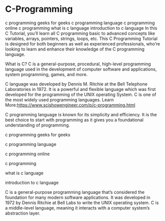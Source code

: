 # C-Programming
c programming geeks for geeks  c programming language  c programming online  c programming  what is c language  introduction to c language
In this C Tutorial, you’ll learn all C programming basic to advanced concepts like variables, arrays, pointers, strings, loops, etc. This C Programming Tutorial is designed for both beginners as well as experienced professionals, who’re looking to learn and enhance their knowledge of the C programming language.

What is C?
C is a general-purpose, procedural, high-level programming language used in the development of computer software and applications, system programming, games, and more.

C language was developed by Dennis M. Ritchie at the Bell Telephone Laboratories in 1972.
It is a powerful and flexible language which was first developed for the programming of the UNIX operating System.
C is one of the most widely used programming languages.
Learn More:https://www.scishowengineer.com/p/c-programming.html

C programming language is known for its simplicity and efficiency. It is the best choice to start with programming as it gives you a foundational understanding of programming.

c programming geeks for geeks

c programming language

c programming online

c programming

what is c language

introduction to c language

C is a general-purpose programming language that’s considered the foundation for many modern software applications. It was developed in 1972 by Dennis Ritchie at Bell Labs to write the UNIX operating system. C is a middle-level language, meaning it interacts with a computer system’s abstraction layer.
